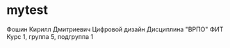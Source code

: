 # mytest
Фошин
Кирилл
Дмитриевич
Цифровой дизайн
Дисциплина "ВРПО"
ФИТ
Курс 1, группа 5, подгруппа 1
